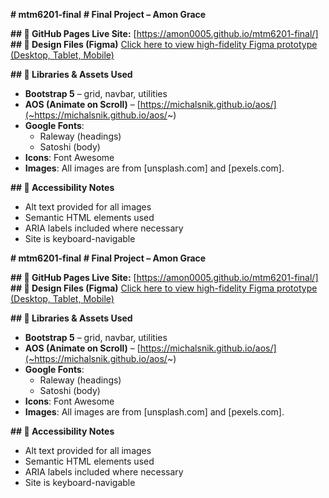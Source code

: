 **# mtm6201-final**
**# Final Project – Amon Grace**

**## 🔗 GitHub Pages Live Site:**
[https://amon0005.github.io/mtm6201-final/]
**## 📐 Design Files (Figma)**
[Click here to view high-fidelity Figma prototype (Desktop, Tablet, Mobile)](~https://www.figma.com/design/Cf4at69MnH0clRli7sDiXV/High-fidelity-wireframes?node-id=1-5670&t=JfWFnjqrS8NNL5Fy-1~)

**## 🧩 Libraries & Assets Used**

- ****Bootstrap 5**** – grid, navbar, utilities
- ****AOS (Animate on Scroll)**** – [https://michalsnik.github.io/aos/](~https://michalsnik.github.io/aos/~)
- ****Google Fonts****:
  - Raleway (headings)
  - Satoshi (body)
- ****Icons****: Font Awesome
- ****Images****: All images are from [unsplash.com] and [pexels.com].

**## 🧪 Accessibility Notes**

- Alt text provided for all images
- Semantic HTML elements used
- ARIA labels included where necessary
- Site is keyboard-navigable


**# mtm6201-final**
**# Final Project – Amon Grace**

**## 🔗 GitHub Pages Live Site:**
[https://amon0005.github.io/mtm6201-final/]
**## 📐 Design Files (Figma)**
[Click here to view high-fidelity Figma prototype (Desktop, Tablet, Mobile)](~https://www.figma.com/design/Cf4at69MnH0clRli7sDiXV/High-fidelity-wireframes?node-id=1-5670&t=JfWFnjqrS8NNL5Fy-1~)

**## 🧩 Libraries & Assets Used**

- ****Bootstrap 5**** – grid, navbar, utilities
- ****AOS (Animate on Scroll)**** – [https://michalsnik.github.io/aos/](~https://michalsnik.github.io/aos/~)
- ****Google Fonts****:
  - Raleway (headings)
  - Satoshi (body)
- ****Icons****: Font Awesome
- ****Images****: All images are from [unsplash.com] and [pexels.com].

**## 🧪 Accessibility Notes**

- Alt text provided for all images
- Semantic HTML elements used
- ARIA labels included where necessary
- Site is keyboard-navigable

